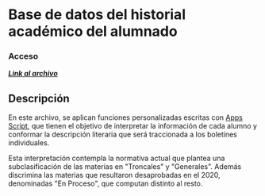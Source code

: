 # Base de datos del historial académico del alumnado

### Acceso

***[Link al archivo](https://docs.google.com/spreadsheets/d/15qSmO_CP4Mwf0XwFyY7r2oF6IAFDoz2Hsp-ApKa32uM/edit#gid=1441054723)***  


## Descripción

En este archivo, se aplican funciones personalizadas escritas con [Apps Script](https://workspace.google.com/intl/es-419_ar/products/apps-script/), que tienen el objetivo de interpretar la información de cada alumno y conformar la descripción literaria que será traccionada a los boletines individuales.

Esta interpretación contempla la normativa actual que plantea una subclasificación de las materias en "Troncales" y "Generales". Además discrimina las materias que resultaron desaprobadas en el 2020, denominadas "En Proceso", que computan distinto al resto.
